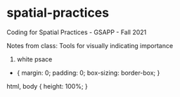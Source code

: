 # spatial-practices
Coding for Spatial Practices - GSAPP - Fall 2021

Notes from class: 
Tools for visually indicating importance 
1. white psace 


* {
    margin: 0;
    padding: 0;
    box-sizing: border-box; 
}

html, body {
    height: 100%;
}